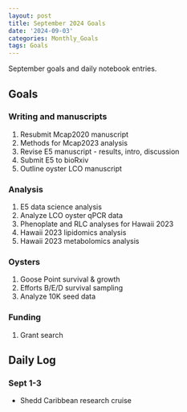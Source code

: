 ```yaml
---
layout: post
title: September 2024 Goals
date: '2024-09-03'
categories: Monthly_Goals
tags: Goals
---
```


September goals and daily notebook entries. 

## Goals  

### Writing and manuscripts 
              
1. Resubmit Mcap2020 manuscript
2. Methods for Mcap2023 analysis
3. Revise E5 manuscript - results, intro, discussion
4. Submit E5 to bioRxiv
5. Outline oyster LCO manuscript 

### Analysis

1. E5 data science analysis 
2. Analyze LCO oyster qPCR data
3. Phenoplate and RLC analyses for Hawaii 2023
4. Hawaii 2023 lipidomics analysis
5. Hawaii 2023 metabolomics analysis 

### Oysters 
 
1. Goose Point survival & growth 
2. Efforts B/E/D survival sampling 
3. Analyze 10K seed data 

### Funding 

1. Grant search

## **Daily Log**   

### Sept 1-3  

- Shedd Caribbean research cruise 